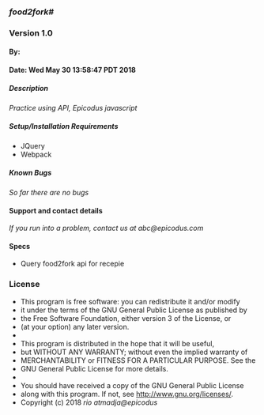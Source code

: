 ### _food2fork#_
### Version 1.0
#### By:
#### Date: Wed May 30 13:58:47 PDT 2018

##### Description
_Practice using API, Epicodus javascript_

##### Setup/Installation Requirements
* JQuery
* Webpack

##### Known Bugs
_So far there are no bugs_

#### Support and contact details
_If you run into a problem, contact us at abc@epicodus.com_

#### Specs
- Query food2fork api for recepie

### License
* This program is free software: you can redistribute it and/or modify
* it under the terms of the GNU General Public License as published by
* the Free Software Foundation, either version 3 of the License, or
* (at your option) any later version.
*
* This program is distributed in the hope that it will be useful,
* but WITHOUT ANY WARRANTY; without even the implied warranty of
* MERCHANTABILITY or FITNESS FOR A PARTICULAR PURPOSE.  See the
* GNU General Public License for more details.
*
* You should have received a copy of the GNU General Public License
* along with this program.  If not, see <http://www.gnu.org/licenses/>.
* Copyright (c) 2018 _rio atmadja@epicodus_
####
